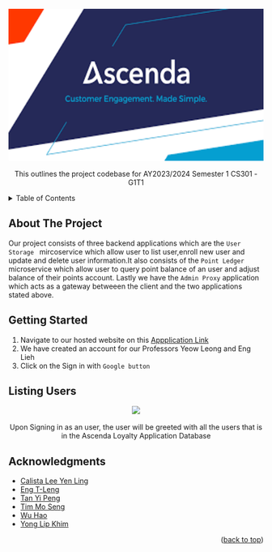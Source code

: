 <!-- PROJECT LOGO -->
<br />
<div align="center">
  <img src="images/loyalty.png" alt="Logo" width="600" height="300">

  <p align="center">
    This outlines the project codebase for AY2023/2024 Semester 1 CS301  - G1T1 
  </p>
</div>

<!-- TABLE OF CONTENTS -->
<details>
  <summary>Table of Contents</summary>
  <ol>
    <li>
      <a href="#a">About the Project</a>
    </li>
    <li>
      <a href="#testing-the-project">Getting Started</a>
      <ul>
        <li><a href="#configuring-backend">Listing Users</a></li>
	<li><a href="#prerequisites">Enrolling new Users</a></li>
	<li><a href="#prerequisites">Updating User Infromation</a></li>
	<li><a href="#prerequisites">Deleting User Infromation</a></li>
      </ul>
    </li>
    <li><a href="#acknowledgments">Acknowledgments</a></li>
  </ol>
</details>

<!-- ABOUT THE PROJECT -->

## About The Project

Our project consists of three backend applications which are the `User Storage ` mircoservice which allow user to list user,enroll new user and update and delete user information.It also consists of the `Point Ledger` microservice which allow user to query point balance of an user and adjust balance of their points account. Lastly we have the `Admin Proxy` application which acts as a gateway betweeen the client and the two applications stated above.


	
## Getting Started

1.  Navigate to our hosted website on this [Appplication Link](https://api.itsag1t1.com/)
2.  We have created an account for our Professors Yeow Leong and Eng Lieh
3.  Click on the Sign in with `Google button`
## Listing Users
<div align="center">

<img src="images/listing_user.png"/>
<p>Upon Signing in as an user, the user will be greeted with all the users that is in the Ascenda Loyalty Application Database</p>
</div>


<!-- ACKNOWLEDGMENTS -->

## Acknowledgments

* [Calista Lee Yen Ling](https://github.com/cal-lee)
* [Eng T-Leng](https://github.com/T-Leng)
* [Tan Yi Peng](https://github.com/tanyipeng834)
* [Tim Mo Seng](https://github.com/MoSengT)
* [Wu Hao](https://github.com/wuhao212)
* [Yong Lip Khim](https://github.com/JermYong)

<p align="right">(<a href="#top">back to top</a>)</p>
